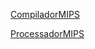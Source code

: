 [CompiladorMIPS](http://lad.dsc.ufcg.edu.br/loac/index.php?n=OAC.CompiladorMIPS)

[ProcessadorMIPS](http://lad.dsc.ufcg.edu.br/loac/index.php?n=OAC.DE2-ProcessadorMips)
